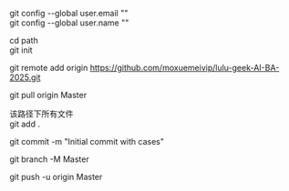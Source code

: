 git config --global user.email ""  
git config --global user.name ""  

cd path  
git init  

git remote add origin https://github.com/moxuemeivip/lulu-geek-AI-BA-2025.git  

git pull origin Master  

该路径下所有文件  
git add .  
 
git commit -m "Initial commit with cases"  

git branch -M Master  

git push -u origin Master  
